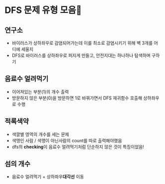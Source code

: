 # DFS 문제 유형 모음📝

## 연구소
- 바이러스가 상하좌우로 감염되어가는데 이를 최소로 감염시키기 위해 벽 3개를 어디에 세울지 
- DFS로 바이러스를 상하좌우로 퍼지게 만들고, 안전지대는 하나하나 탐색하며 구하기 


## 음료수 얼려먹기
- 이어져있는 부분(1)의 개수 출력
- 방문하지 않은 부분(0)을 방문하면 1로 바꿔가면서 DFS 재귀함수 호출해 상하좌우로 수행

## 적록색약 
- 색깔별 영역의 개수를 세는 문제 
- 색맹인 사람 / 색맹이 아닌사람의 count를 따로 출력해야했음
- dfs의 **checking**이 음료수 얼려먹기처럼 단순하지 않은 것이 특징이었음!

## 섬의 개수
- 음료수 얼려먹기 + 상하좌우**대각선** 이동 
